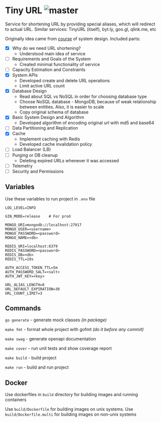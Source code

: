 # Tiny URL ![master](https://github.com/mebr0/tiny-url/actions/workflows/master.yml/badge.svg)

Service for shortening URL by providing special aliases, which will redirect
to actual URL. Similar services: TinyURL (itself), byt.ly, goo.gl, qlink.me,
etc

Originally idea came from [course] of system design. Included parts:

- [x] Why do we need URL shortening?
    * Understood main idea of service
- [ ] Requirements and Goals of the System
    * Created minimal functionality of service
- [ ] Capacity Estimation and Constraints
- [x] System APIs
    * Developed create and delete URL operations
    * Limit active URL count
- [x] Database Design
    * Read about SQL vs NoSQL in order for choosing database type
    * Choose NoSQL database - MongoDB, because of weak relationship 
      between entities. Also, it is easier to scale
    * Copy original schema of database
- [x] Basic System Design and Algorithm
    * Developed algorithm of encoding original url with md5 and base64
- [ ] Data Partitioning and Replication
- [x] Cache
    * Implement caching with Redis
    * Developed cache invalidation policy
- [ ] Load Balancer (LB)
- [ ] Purging or DB cleanup
    * Deleting expired URLs whenever it was accessed
- [ ] Telemetry
- [ ] Security and Permissions

## Variables

Use these variables to run project in `.env` file

```dotenv
LOG_LEVEL=INFO

GIN_MODE=release    # For prod

MONGO_URI=mongodb://localhost:27017
MONGO_USER=<username>
MONGO_PASSWORD=<password>
MONGO_NAME=<db>

REDIS_URI=localhost:6379
REDIS_PASSWORD=<password>
REDIS_DB=<db>
REDIS_TTL=10s

AUTH_ACCESS_TOKEN_TTL=5m
AUTH_PASSWORD_SALT=<salt>
AUTH_JWT_KEY=<key>

URL_ALIAS_LENGTH=8
URL_DEFAULT_EXPIRATION=30
URL_COUNT_LIMIT=3
```

## Commands

`go generate` - generate mock classes _(in package)_

`make fmt` - format whole project with gofmt _(do it before any commit)_

`make swag` - generate openapi documentation

`make cover` - run unit tests and show coverage report

`make build` - build project

`make run` - build and run project

## Docker

Use dockerfiles in `build` directory for building images and running containers

Use `build/Dockerfile` for building images on unix systems. 
Use `build/Dockerfile.multi` for building images on non-unix systems

[course]: https://www.educative.io/courses/grokking-the-system-design-interview/m2ygV4E81AR
